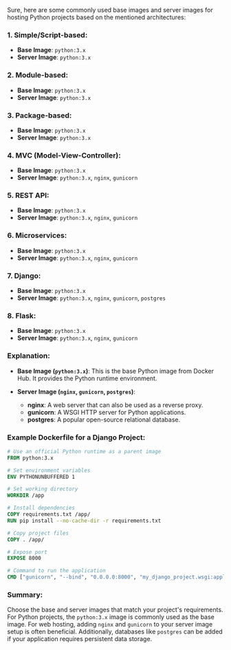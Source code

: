 Sure, here are some commonly used base images and server images for hosting Python projects based on the mentioned architectures:

### 1. Simple/Script-based:

- **Base Image**: `python:3.x`
- **Server Image**: `python:3.x`

### 2. Module-based:

- **Base Image**: `python:3.x`
- **Server Image**: `python:3.x`

### 3. Package-based:

- **Base Image**: `python:3.x`
- **Server Image**: `python:3.x`

### 4. MVC (Model-View-Controller):

- **Base Image**: `python:3.x`
- **Server Image**: `python:3.x`, `nginx`, `gunicorn`

### 5. REST API:

- **Base Image**: `python:3.x`
- **Server Image**: `python:3.x`, `nginx`, `gunicorn`

### 6. Microservices:

- **Base Image**: `python:3.x`
- **Server Image**: `python:3.x`, `nginx`, `gunicorn`

### 7. Django:

- **Base Image**: `python:3.x`
- **Server Image**: `python:3.x`, `nginx`, `gunicorn`, `postgres`

### 8. Flask:

- **Base Image**: `python:3.x`
- **Server Image**: `python:3.x`, `nginx`, `gunicorn`

### Explanation:

- **Base Image (`python:3.x`)**: This is the base Python image from Docker Hub. It provides the Python runtime environment.
  
- **Server Image (`nginx`, `gunicorn`, `postgres`)**:
  - **nginx**: A web server that can also be used as a reverse proxy.
  - **gunicorn**: A WSGI HTTP server for Python applications.
  - **postgres**: A popular open-source relational database.

### Example Dockerfile for a Django Project:

```Dockerfile
# Use an official Python runtime as a parent image
FROM python:3.x

# Set environment variables
ENV PYTHONUNBUFFERED 1

# Set working directory
WORKDIR /app

# Install dependencies
COPY requirements.txt /app/
RUN pip install --no-cache-dir -r requirements.txt

# Copy project files
COPY . /app/

# Expose port
EXPOSE 8000

# Command to run the application
CMD ["gunicorn", "--bind", "0.0.0.0:8000", "my_django_project.wsgi:application"]
```

### Summary:

Choose the base and server images that match your project's requirements. For Python projects, the `python:3.x` image is commonly used as the base image. For web hosting, adding `nginx` and `gunicorn` to your server image setup is often beneficial. Additionally, databases like `postgres` can be added if your application requires persistent data storage.